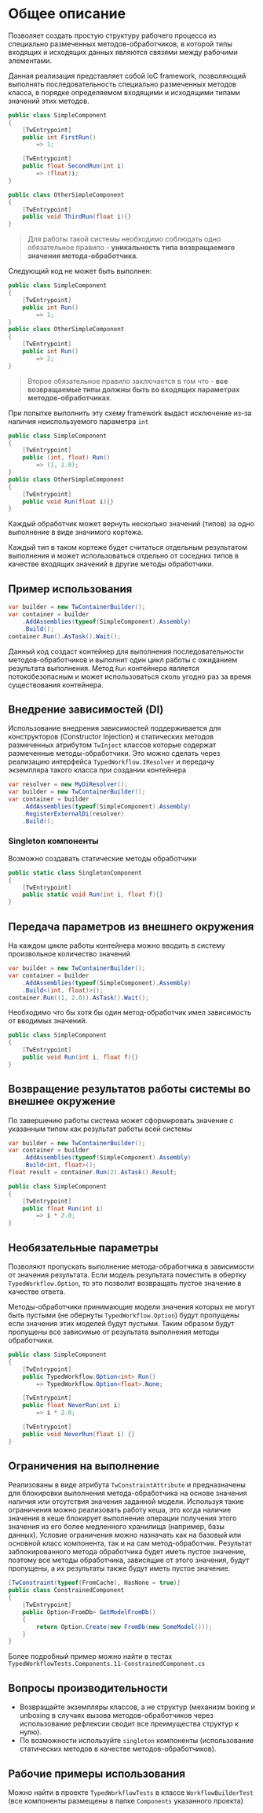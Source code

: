 ﻿# Общее описание
Позволяет создать простую структуру рабочего процесса из специально размеченных методов-обработчиков, в которой типы входящих и исходящих данных являются связями между рабочими элементами.

Данная реализация представляет собой IoC framework, позволяющий выполнять последовательность специально размеченных методов класса, в порядке определяемом входящими и исходящими типами значений этих методов.
```C#
public class SimpleComponent
{
    [TwEntrypoint]
    public int FirstRun()
        => 1;

    [TwEntrypoint]
    public float SecondRun(int i)
        => (float)i;
}

public class OtherSimpleComponent
{
    [TwEntrypoint]
    public void ThirdRun(float i){}
}

```
> Для работы такой системы необходимо соблюдать одно обязательное правило - **уникальность типа возвращаемого значения метода-обработчика**.

Следующий код не может быть выполнен:
```C#
public class SimpleComponent
{
    [TwEntrypoint]
    public int Run()
        => 1;
}
public class OtherSimpleComponent
{
    [TwEntrypoint]
    public int Run()
        => 2;
}
```
> Второе обязательное правило заключается в том что - **все возвращаемые типы должны быть во входящих параметрах методов-обработчиках**.

При попытке выполнить эту схему framework выдаст исключение из-за наличия неиспользуемого параметра `int`
```C#
public class SimpleComponent
{
    [TwEntrypoint]
    public (int, float) Run()
        => (1, 2.0);
}
public class OtherSimpleComponent
{
    [TwEntrypoint]
    public void Run(float i){}
}

```
Каждый обработчик может вернуть несколько значений (типов) за одно выполнение в виде значимого кортежа.

Каждый тип в таком кортеже будет считаться отдельным результатом выполнения и может использоваться отдельно от соседних типов в качестве входящих значений в другие методы обработчики.

## Пример использования

```C#
var builder = new TwContainerBuilder();
var container = builder
    .AddAssemblies(typeof(SimpleComponent).Assembly)
    .Build();
container.Run().AsTask().Wait();
```
Данный код создаст контейнер для выполнения последовательности методов-обработчиков и выполнит один цикл работы с ожиданием результата выполнения.
Метод `Run` контейнера является потокобезопасным и может использоваться сколь угодно раз за время существования контейнера.

## Внедрение зависимостей (DI)
Использование внедрения зависимостей поддерживается для конструкторов (Constructor Injection) и статических методов размеченных атрибутом `TwInject` классов которые содержат размеченные методы-обработчики.
Это можно сделать через реализацию интерфейса `TypedWorkflow.IResolver` и передачу экземпляра такого класса при создании контейнера
```C#
var resolver = new MyDiResolver();
var builder = new TwContainerBuilder();
var container = builder
    .AddAssemblies(typeof(SimpleComponent).Assembly)
    .RegisterExternalDi(resolver)
    .Build();
```

### Singleton компоненты
Возможно создавать статические методы обработчики
```C#
public static class SingletonComponent
{
    [TwEntrypoint]
    public static void Run(int i, float f){}
}
```

## Передача параметров из внешнего окружения
На каждом цикле работы контейнера можно вводить в систему произвольное количество значений
```C#
var builder = new TwContainerBuilder();
var container = builder
    .AddAssemblies(typeof(SimpleComponent).Assembly)
    .Build<(int, float)>();
container.Run((1, 2.0)).AsTask().Wait();
```
Необходимо что бы хотя бы один метод-обработчик имел зависимость от вводимых значений.
```C#
public class SimpleComponent
{
    [TwEntrypoint]
    public void Run(int i, float f){}
}
```

## Возвращение результатов работы системы во внешнее окружение
По завершению работы система может сформировать значение с указанным типом как результат работы всей системы
```C#
var builder = new TwContainerBuilder();
var container = builder
    .AddAssemblies(typeof(SimpleComponent).Assembly)
    .Build<int, float>();
float result = container.Run(2).AsTask().Result;
```
```C#
public class SimpleComponent
{
    [TwEntrypoint]
    public float Run(int i)
        => i * 2.0;
}
```

## Необязательные параметры
Позволяют пропускать выполнение метода-обработчика в зависимости от значения результата.
Если модель результата поместить в обертку `TypedWorkflow.Option`, то это позволит возвращать пустое значение в качестве ответа.

Методы-обработчики принимающие модели значения которых не могут быть пустыми (не обернуты `TypedWorkflow.Option`) будут пропущены если значения этих моделей будут пустыми.
Таким образом будут пропущены все зависимые от результата выполнения методы обработчики.

```C#
public class SimpleComponent
{
    [TwEntrypoint]
    public TypedWorkflow.Option<int> Run()
        => TypedWorkflow.Option<float>.None;

    [TwEntrypoint]
    public float NeverRun(int i)
        => i * 2.0;

    [TwEntrypoint]
    public void NeverRun(float i) {}
}
```

## Ограничения на выполнение
Реализованы в виде атрибута `TwConstraintAttribute` и предназначены для блокировки выполнения метода-обработчика на основе значения наличия или отсутствия значения заданной модели.
Используя такие ограничения можно реализовать работу кеша, это когда наличие значения в кеше блокирует выполнение операции получения этого значения из его более медленного хранилища (например, базы данных).
Условие ограничения можно назначать как на базовый или основной класс компонента, так и на сам метод-обработчик.
Результат заблокированного метода обработчика будет иметь пустое значение, поэтому все методы обработчика, зависящие от этого значения, будут пропущены, а их результаты также будут иметь пустое значение.
```C#
[TwConstraint(typeof(FromCache), HasNone = true)]
public class ConstrainedComponent
{
    [TwEntrypoint]
    public Option<FromDb> GetModelFromDb()
    {
        return Option.Create(new FromDb(new SomeModel()));
    }
}
```
Более подробный пример можно найти в тестах `TypedWorkflowTests.Components.11-ConstrainedComponent.cs`


## Вопросы производительности
* Возвращайте экземпляры классов, а не структур (механизм boxing и unboxing в случаях вызова методов-обработчиков через использование рефлексии сводит все преимущества структур к нулю).
* По возможности используйте `singlеton` компоненты (использование статических методов в качестве методов-обработчиков).

## Рабочие примеры использования
Можно найти в проекте `TypedWorkflowTests` в классе `WorkflowBuilderTest` (все компоненты размещены в папке `Components` указанного проекта)